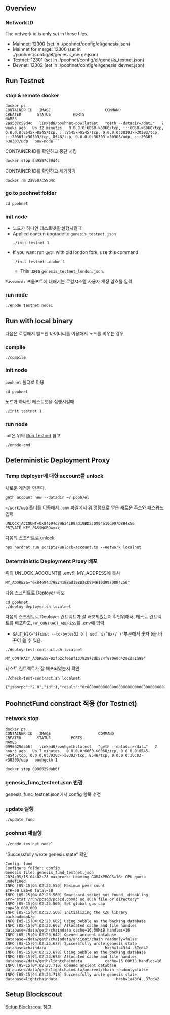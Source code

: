 ## Overview
### Network ID
The network id is only set in these files.
- Mainnet: 12300 (set in ./poohnet/config/el/genesis.json)
- Mainnet for merge: 12300 (set in ./poohnet/config/el/genesis_merge.json)
- Testnet: 12301 (set in ./poohnet/config/el/genesis_testnet.json)
- Devnet: 12302 (set in ./poohnet/config/el/genesis_devnet.json)

## Run Testnet

### stop & remote docker
```
docker ps
CONTAINER ID   IMAGE                        COMMAND                  CREATED       STATUS          PORTS                                                                                                                                                                                          NAMES
2a9587c59d4c   linked0/poohnet-pow:latest   "geth --datadir=/dat…"   7 weeks ago   Up 32 minutes   0.0.0.0:6060->6060/tcp, :::6060->6060/tcp, 0.0.0.0:8545->8545/tcp, :::8545->8545/tcp, 0.0.0.0:30303->30303/tcp, :::30303->30303/tcp, 8546/tcp, 0.0.0.0:30303->30303/udp, :::30303->30303/udp   pow-node```
```

CONTAINER ID를 확인하고 중단 시킴
```
docker stop 2a9587c59d4c
```

CONTAINER ID를 확인하고 제거하기 
```
docker rm 2a9587c59d4c
```

### go to poohnet folder
```
cd poohnet
```

### init node
- 노드가 하나인 테스트넷을 실행시킬때
- Applied cancun upgrade to `genesis_testnet.json`
    ```
    ./init testnet 1
    ```
- If you want run `geth` with old london fork, use this command
    ```
    ./init testnet-london 1
    ```
    - This uses `genesis_testnet_london.json`.
 
`Password:` 프롬프트에 대해서는 로컬시스템 사용자 계정 암호를 입력

### run node
```
./enode testnet node1
```

## Run with local binary
다음은 로컬에서 빌드한 바이너리를 이용해서 노드를 띄우는 경우

### compile
```
./compile
```

### init node
`poohnet` 폴더로 이용
```
cd poohnet
```
노드가 하나인 테스트넷을 실행시킬때
```
./init testnet 1
```

### run node
init은 위의 [Run Testnet](#run-testnet) 참고
```
./enode-cmd
```

## Deterministic Deployment Proxy
### Temp deployer에 대한 account를 unlock
새로운 계정을 만든다.
```
geth account new --datadir ~/.pooh/el   
```
`~/work/web` 폴더를 이동해서 `.env` 파일에서 위 명령으로 얻은 새로운 주소와 패스워드 입력
```
UNLOCK_ACCOUNT=0x84694d79E241B8ad19BD2cD994610d997D8B4c56
PRIVATE_KEY_PASSWORD=xxx
```
다음의 스크립트로 unlock
```
npx hardhat run scripts/unlock-account.ts --network localnet
```

### Deterministic Deployment Proxy 배포
위의 UNLOCK_ACCOUNT를 .env의 MY_ADDRESS에 복사
```
MY_ADDRESS="0x84694d79E241B8ad19BD2cD994610d997D8B4c56"
```

다음 스크립트로 Deployer 배포
```
cd poohnet
./deploy-deployer.sh localnet
```

다음의 스크립트로 Deployer 컨트랙트가 잘 배포되었는지 확인위해서, 테스트 컨트랙트를 배포하고, `MY_CONTRACT_ADDRESS`를 .env에 입력. 
- `SALT_HEX="$(cast --to-bytes32 0 | sed 's/^0x//')"`부분에서 숫자 `0`을 바꾸어 쓸 수 있음.
```
./deploy-test-contract.sh localnet
```


```
MY_CONTRACT_ADDRESS=0xfb2cf050f13782972db574f970e9d429cda1a984
```

테스트 컨트랙트가 잘 배포되었는지 확인.
```
./check-test-contract.sh localnet

{"jsonrpc":"2.0","id":1,"result":"0x000000000000000000000000000000000000000000000000000000000000002a"}
```

## PoohnetFund constract 적용 (for Testnet)
### network stop
```
docker ps
CONTAINER ID   IMAGE                     COMMAND                  CREATED       STATUS         PORTS                                                                                                          NAMES
0996629dab6f   linked0/poohgeth:latest   "geth --datadir=/dat…"   2 hours ago   Up 7 minutes   0.0.0.0:6060->6060/tcp, 0.0.0.0:8545->8545/tcp, 0.0.0.0:30303->30303/tcp, 8546/tcp, 0.0.0.0:30303->30303/udp   poohgeth-1

docker stop 0996629dab6f
```

### genesis_func_testnet.json 변경
genesis_func_testnet.json에서 config 항목 수정

### update 실행
```
./update fund

```

### poohnet 재실행
```
./enode testnet node1
```
"Successfully wrote genesis state" 확인
```
Config: fund
Configure folder: config
Genesis file: genesis_fund_testnet.json
2024/05/15 04:02:23 maxprocs: Leaving GOMAXPROCS=16: CPU quota undefined
INFO [05-15|04:02:23.559] Maximum peer count                       ETH=50 LES=0 total=50
INFO [05-15|04:02:23.560] Smartcard socket not found, disabling    err="stat /run/pcscd/pcscd.comm: no such file or directory"
INFO [05-15|04:02:23.566] Set global gas cap                       cap=50,000,000
INFO [05-15|04:02:23.566] Initializing the KZG library             backend=gokzg
INFO [05-15|04:02:23.602] Using pebble as the backing database 
INFO [05-15|04:02:23.602] Allocated cache and file handles         database=/data/geth/chaindata cache=16.00MiB handles=16
INFO [05-15|04:02:23.642] Opened ancient database                  database=/data/geth/chaindata/ancient/chain readonly=false
INFO [05-15|04:02:23.677] Successfully wrote genesis state         database=chaindata                          hash=1a43f4..37cd42
INFO [05-15|04:02:23.678] Using pebble as the backing database 
INFO [05-15|04:02:23.678] Allocated cache and file handles         database=/data/geth/lightchaindata          cache=16.00MiB handles=16
INFO [05-15|04:02:23.710] Opened ancient database                  database=/data/geth/lightchaindata/ancient/chain readonly=false
INFO [05-15|04:02:23.718] Successfully wrote genesis state         database=lightchaindata                          hash=1a43f4..37cd42
```

## Setup Blockscout
[Setup Blockscout](./docs/setup-blockscout.md) 참고